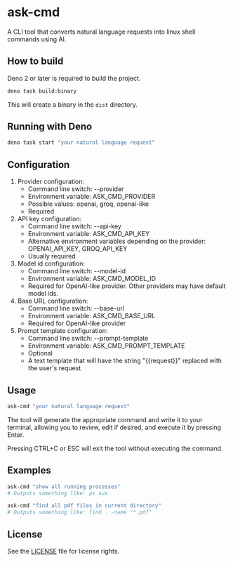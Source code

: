 # ask-cmd

A CLI tool that converts natural language requests into linux shell commands using AI.

## How to build

Deno 2 or later is required to build the project.

```bash
deno task build:binary
```

This will create a binary in the `dist` directory.

## Running with Deno

```bash
deno task start "your natural language request"
```

## Configuration

1. Provider configuration:
   - Command line switch: --provider
   - Environment variable: ASK_CMD_PROVIDER
   - Possible values: openai, groq, openai-like
   - Required
2. API key configuration:
   - Command line switch: --api-key
   - Environment variable: ASK_CMD_API_KEY
   - Alternative environment variables depending on the provider: OPENAI_API_KEY, GROQ_API_KEY
   - Usually required
3. Model id configuration:
   - Command line switch: --model-id
   - Environment variable: ASK_CMD_MODEL_ID
   - Required for OpenAI-like provider. Other providers may have default model ids.
4. Base URL configuration:
   - Command line switch: --base-url
   - Environment variable: ASK_CMD_BASE_URL
   - Required for OpenAI-like provider
5. Prompt template configuration:
   - Command line switch: --prompt-template
   - Environment variable: ASK_CMD_PROMPT_TEMPLATE
   - Optional
   - A text template that will have the string "{{request}}" replaced with the user's request

## Usage

```bash
ask-cmd "your natural language request"
```

The tool will generate the appropriate command and write it to your terminal, allowing you to review, edit if desired, and execute it by pressing Enter.

Pressing CTRL+C or ESC will exit the tool without executing the command.

## Examples

```bash
ask-cmd "show all running processes"
# Outputs something like: ps aux

ask-cmd "find all pdf files in current directory"
# Outputs something like: find . -name "*.pdf"
```

## License

See the [LICENSE](LICENSE.md) file for license rights.
